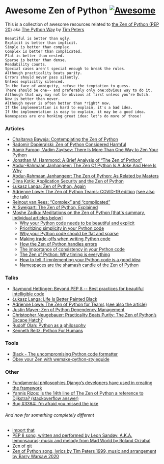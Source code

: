 # Awesome Zen of Python [![Awesome](https://cdn.rawgit.com/sindresorhus/awesome/d7305f38d29fed78fa85652e3a63e154dd8e8829/media/badge.svg)](https://github.com/sindresorhus/awesome)

This is a collection of awesome resources related to 
[the Zen of Python (PEP 20)](https://www.python.org/dev/peps/pep-0020/) 
aka [The Python Way](https://mail.python.org/pipermail/python-list/1999-June/001951.html) 
by [Tim Peters](https://en.wikipedia.org/wiki/Tim_Peters_(software_engineer)) 

    Beautiful is better than ugly.
    Explicit is better than implicit.
    Simple is better than complex.
    Complex is better than complicated.
    Flat is better than nested.
    Sparse is better than dense.
    Readability counts.
    Special cases aren't special enough to break the rules.
    Although practicality beats purity.
    Errors should never pass silently.
    Unless explicitly silenced.
    In the face of ambiguity, refuse the temptation to guess.
    There should be one-- and preferably only one:obvious way to do it.
    Although that way may not be obvious at first unless you're Dutch.
    Now is better than never.
    Although never is often better than *right* now.
    If the implementation is hard to explain, it's a bad idea.
    If the implementation is easy to explain, it may be a good idea.
    Namespaces are one honking great idea: let's do more of those!
    
### Articles
* [Chaitanya Baweja: Contemplating the Zen of Python](https://medium.com/better-programming/contemplating-the-zen-of-python-186722b833e5)
* [Radomir Dopieralski: Zen of Python Considered Harmful](http://sheep.art.pl/Zen%20of%20Python%20Considered%20Harmful)
* [Aamir Farooq, Vadim Zaytsev: There Is More Than One Way to Zen Your Python](https://dl.acm.org/doi/10.1145/3486608.3486909)
* [Jonathan M. Hammond: A Brief Analysis of “The Zen of Python”](https://medium.com/@Pythonidaer/a-brief-analysis-of-the-zen-of-python-2bfd3b76edbf)
* [Abdur-Rahmaan Janhangeer: The Zen Of Python Is A Joke And Here Is Why](https://dev.to/abdurrahmaanj/the-zen-of-python-is-a-joke-and-here-is-why-you-should-not-take-it-too-seriously-508d)
* [Abdur-Rahmaan Janhangeer: The Zen of Python: As Related by Masters](https://dev.to/abdurrahmaanj/the-zen-of-python-as-related-by-masters-1p9i)
* [Dima Kotik: Application Security and the Zen of Python](https://www.securityjourney.com/post/application-security-and-the-zen-of-python)
* [Łukasz Langa: Zen of Python, Again](https://lukasz.langa.pl/b6888f38-2e14-4595-a4fe-187fd0557a55/)
* [Adrienne Lowe: The Zen of Python Teams: COVID-19 edition](https://leadingwithspoons.com/2020/07/15/the-zen-of-python-teams-covid-19-edition/) [(see also the talk)](https://www.youtube.com/watch?v=WZ8FEB4J8-c)
* [Reinout van Rees: “Complex” and “complicated”](https://reinout.vanrees.org/weblog/2015/12/21/complex-complicated.html)
* [Al Sweigart: The Zen of Python, Explained](https://inventwithpython.com/blog/2018/08/17/the-zen-of-python-explained/)
* [Moshe Zadka: Meditations on the Zen of Python [that's summary, individual articles below]](https://orbifold.xyz/zen-of-python.html)
  * [Why your Python code needs to be beautiful and explicit](https://opensource.com/article/19/12/zen-python-beauty-clarity)
  * [Prioritizing simplicity in your Python code](https://opensource.com/article/19/12/zen-python-simplicity-complexity)
  * [Why your Python code should be flat and sparse](https://opensource.com/article/19/12/zen-python-flat-sparse)
  * [Making trade-offs when writing Python code](https://opensource.com/article/19/12/zen-python-trade-offs)
  * [How the Zen of Python handles errors](https://opensource.com/article/19/12/zen-python-errors)
  * [The importance of consistency in your Python code](https://opensource.com/article/19/12/zen-python-consistency)
  * [The Zen of Python: Why timing is everything](https://opensource.com/article/19/12/zen-python-timeliness)
  * [How to tell if implementing your Python code is a good idea](https://opensource.com/article/19/12/zen-python-implementation)
  * [Namespaces are the shamash candle of the Zen of Python](https://opensource.com/article/19/12/zen-python-namespaces)

### Talks
* [Raymond Hettinger: Beyond PEP 8 -- Best practices for beautiful intelligible code](https://www.youtube.com/watch?v=wf-BqAjZb8M)
* [Łukasz Langa: Life Is Better Painted Black](https://www.youtube.com/watch?v=esZLCuWs_2Y)
* [Adrienne Lowe: The Zen of Python for Teams](https://www.youtube.com/watch?v=WZ8FEB4J8-c) [(see also the article)](https://leadingwithspoons.com/2020/07/15/the-zen-of-python-teams-covid-19-edition/)
* [Justin Mayer: Zen of Python Dependency Management](https://www.youtube.com/watch?v=asL0dbN6pAY)
* [Christopher Neugebauer: Practicality Beats Purity: The Zen of Python’s Escape Hatch?](https://youtu.be/XU9_3AlCy84)
* [Rudolf Olah: Python as a philosophy](https://www.youtube.com/watch?v=zkjYOKLvZko)
* [Kenneth Reitz: Python For Humans](https://www.youtube.com/watch?v=Y97D8j6CAog)

### Tools
* [Black - The uncompromising Python code formatter](https://github.com/psf/black)
* [Obey your Zen with wemake-python-styleguide](https://github.com/wemake-services/wemake-python-styleguide)

### Other
* [Fundamental philosophies Django’s developers have used in creating the framework](https://docs.djangoproject.com/en/dev/misc/design-philosophies/)
* [Yannis Rizos: Is the 14th line of The Zen of Python a reference to Dijkstra? (stackoverflow answer)](https://softwareengineering.stackexchange.com/a/148794)
* [Bug #3364: I'm afraid you missed the joke](https://bugs.python.org/issue3364)

###### And now for something completely different
* [import that](https://github.com/pydanny/that)
* [PEP 8 song, written and performed by Leon Sandøy, A.K.A. lemonsaurus; music and melody from Mad World by Roland Orzabal](https://www.youtube.com/watch?v=hgI0p1zf31k)
* [Zen of git](https://tdhopper.com/blog/zen-of-git/)
* [Zen of Python song, lyrics by Tim Peters 1999, music and arrangement by Barry Warsaw 2020](https://www.youtube.com/watch?v=i6G6dmVJy74)
